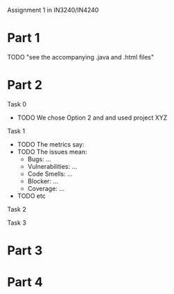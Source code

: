 Assignment 1 in IN3240/IN4240

Part 1
======
TODO "see the accompanying .java and .html files"

Part 2
======

Task 0
* TODO We chose Option 2 and and used project XYZ

Task 1
* TODO The metrics say:
* TODO The issues mean:
  * Bugs: ...
  * Vulnerabilities: ...
  * Code Smells: ...
  * Blocker: ...
  * Coverage: ...
* TODO etc

Task 2

Task 3

Part 3
======

Part 4
======

